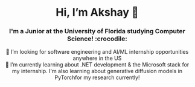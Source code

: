 <h1 align='center'>
           Hi, I’m Akshay 👋
</h1>

<h3 align='center'>
  I'm a Junior at the University of Florida studying Computer Science! :crocodile:
</h3>

<p align='center'>
  👀 I’m looking for software engineering and AI/ML internship opportunities anywhere in the US<br/>
  🌱 I’m currently learning about .NET development & the Microsoft stack for my internship. I'm also learning about generative diffusion models in PyTorchfor my research currently!<br/>
</p>

<!--
**AkshayAshok2/AkshayAshok2** is a ✨ _special_ ✨ repository because its `README.md` (this file) appears on your GitHub profile.

Here are some ideas to get you started:

- 🔭 I’m currently working on ...
- 🌱 I’m currently learning ...
- 👯 I’m looking to collaborate on ...
- 🤔 I’m looking for help with ...
- 💬 Ask me about ...
- 📫 How to reach me: ...
- 😄 Pronouns: ...
- ⚡ Fun fact: ...
-->


